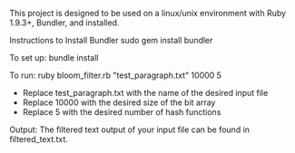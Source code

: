 This project is designed to be used on a linux/unix environment with Ruby 1.9.3+, Bundler, and installed.


Instructions to Install Bundler
sudo gem install bundler

To set up:
bundle install

To run:
ruby bloom_filter.rb "test_paragraph.txt" 10000 5

* Replace test_paragraph.txt with the name of the desired input file
* Replace 10000 with the desired size of the bit array
* Replace 5 with the desired number of hash functions

Output:
The filtered text output of your input file can be found in filtered_text.txt.


